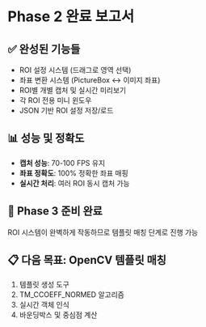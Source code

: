 # Phase 2 완료 보고서

## ✅ 완성된 기능들
- ROI 설정 시스템 (드래그로 영역 선택)
- 좌표 변환 시스템 (PictureBox ↔ 이미지 좌표)
- ROI별 개별 캡처 및 실시간 미리보기
- 각 ROI 전용 미니 윈도우
- JSON 기반 ROI 설정 저장/로드

## 📊 성능 및 정확도
- **캡처 성능**: 70-100 FPS 유지
- **좌표 정확도**: 100% 정확한 좌표 매핑
- **실시간 처리**: 여러 ROI 동시 캡처 가능

## 🎯 Phase 3 준비 완료
ROI 시스템이 완벽하게 작동하므로 템플릿 매칭 단계로 진행 가능

## 📋 다음 목표: OpenCV 템플릿 매칭
1. 템플릿 생성 도구
2. TM_CCOEFF_NORMED 알고리즘
3. 실시간 객체 인식
4. 바운딩박스 및 중심점 계산
